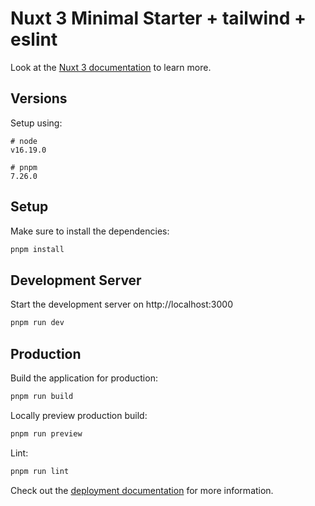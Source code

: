 # Nuxt 3 Minimal Starter + tailwind + eslint

Look at the [Nuxt 3 documentation](https://nuxt.com/docs/getting-started/introduction) to learn more.

## Versions

Setup using:

```
# node
v16.19.0

# pnpm
7.26.0
```

## Setup

Make sure to install the dependencies:

```bash
pnpm install
```

## Development Server

Start the development server on http://localhost:3000

```bash
pnpm run dev
```

## Production

Build the application for production:

```bash
pnpm run build
```

Locally preview production build:

```bash
pnpm run preview
```

Lint:

```bash
pnpm run lint
```

Check out the [deployment documentation](https://nuxt.com/docs/getting-started/deployment) for more information.
